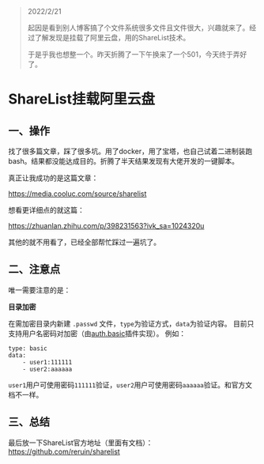 > 2022/2/21
>
> 起因是看到别人博客搞了个文件系统很多文件且文件很大，兴趣就来了。经过了解发现是挂载了阿里云盘，用的ShareList技术。
>
> 于是乎我也想整一个。昨天折腾了一下午换来了一个501，今天终于弄好了。

# ShareList挂载阿里云盘

## 一、操作

找了很多篇文章，踩了很多坑。用了docker，用了宝塔，也自己试着二进制装跑bash。结果都没能达成目的。折腾了半天结果发现有大佬开发的一键脚本。

真正让我成功的是这篇文章：

https://media.cooluc.com/source/sharelist

想看更详细点的就这篇：

https://zhuanlan.zhihu.com/p/398231563?ivk_sa=1024320u



其他的就不用看了，已经全部帮忙踩过一遍坑了。



## 二、注意点

唯一需要注意的是：

**目录加密**

在需加密目录内新建 `.passwd` 文件，`type`为验证方式，`data`为验证内容。
目前只支持用户名密码对加密（由[auth.basic](https://github.com/reruin/sharelist/blob/master/app/plugins/auth.basic.js)插件实现）。 例如：

```
type: basic 
data:   
	- user1:111111   
	- user2:aaaaaa 
```

`user1`用户可使用密码`111111`验证，`user2`用户可使用密码`aaaaaa`验证。和官方文档不一样。



## 三、总结

最后放一下ShareList官方地址（里面有文档）：https://github.com/reruin/sharelist
